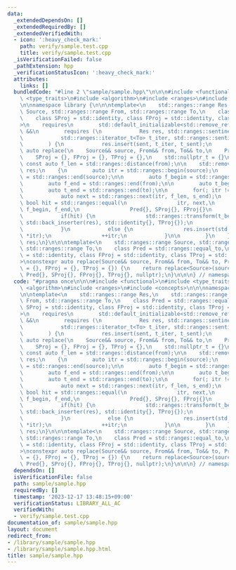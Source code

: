 ```yaml
---
data:
  _extendedDependsOn: []
  _extendedRequiredBy: []
  _extendedVerifiedWith:
  - icon: ':heavy_check_mark:'
    path: verify/sample.test.cpp
    title: verify/sample.test.cpp
  _isVerificationFailed: false
  _pathExtension: hpp
  _verificationStatusIcon: ':heavy_check_mark:'
  attributes:
    links: []
  bundledCode: "#line 2 \"sample/sample.hpp\"\n\n\n#include <functional>\n#include\
    \ <type_traits>\n#include <algorithm>\n#include <ranges>\n#include <concepts>\n\
    \n\nnamespace library {\n\n\ntemplate<\n    std::ranges::range Res,\n    std::ranges::range\
    \ Source, std::ranges::range From, std::ranges::range To,\n    class Pred = std::ranges::equal_to,\n\
    \    class SProj = std::identity, class FProj = std::identity, class TProj = std::identity\n\
    >\n    requires\n        std::default_initializable<std::remove_reference_t<Res>>\
    \ &&\n        requires (\n            Res res, std::ranges::sentinel_t<Res> sent,\n\
    \            std::ranges::iterator_t<To> t_iter, std::ranges::sentinel_t<To> t_sent\n\
    \        ) {\n            res.insert(sent, t_iter, t_sent);\n        }\nconstexpr\
    \ auto replace(\n    Source&& source, From&& from, To&& to,\n    Pred = {},\n\
    \    SProj = {}, FProj = {}, TProj = {},\n    std::nullptr_t = {}\n) {\n\n   \
    \ const auto f_len = std::ranges::distance(from);\n\n    std::remove_reference_t<Res>\
    \ res;\n    {\n        auto itr = std::ranges::begin(source);\n        auto s_end\
    \ = std::ranges::end(source);\n\n        auto f_begin = std::ranges::begin(from);\n\
    \        auto f_end = std::ranges::end(from);\n\n        auto t_begin = std::ranges::begin(to);\n\
    \        auto t_end = std::ranges::end(to);\n\n        for(; itr != s_end; ) {\n\
    \            auto next = std::ranges::next(itr, f_len, s_end);\n            const\
    \ bool hit = std::ranges::equal(\n                itr, next,\n               \
    \ f_begin, f_end,\n                Pred{}, SProj{}, FProj{}\n            );\n\n\
    \            if(hit) {\n                std::ranges::transform(t_begin, t_end,\
    \ std::back_inserter(res), std::identity{}, TProj{});\n                itr = next;\n\
    \            }\n            else {\n                res.insert(std::ranges::end(res),\
    \ *itr);\n                ++itr;\n            }\n\n        }\n    }\n\n    return\
    \ res;\n}\n\n\ntemplate<\n    std::ranges::range Source, std::ranges::range From,\
    \ std::ranges::range To,\n    class Pred = std::ranges::equal_to,\n    class SProj\
    \ = std::identity, class FProj = std::identity, class TProj = std::identity\n\
    >\nconstexpr auto replace(Source&& source, From&& from, To&& to, Pred = {}, SProj\
    \ = {}, FProj = {}, TProj = {}) {\n    return replace<Source>(source, from, to,\
    \ Pred{}, SProj{}, FProj{}, TProj{}, nullptr);\n}\n\n\n} // namespace library\n"
  code: "#pragma once\n\n\n#include <functional>\n#include <type_traits>\n#include\
    \ <algorithm>\n#include <ranges>\n#include <concepts>\n\n\nnamespace library {\n\
    \n\ntemplate<\n    std::ranges::range Res,\n    std::ranges::range Source, std::ranges::range\
    \ From, std::ranges::range To,\n    class Pred = std::ranges::equal_to,\n    class\
    \ SProj = std::identity, class FProj = std::identity, class TProj = std::identity\n\
    >\n    requires\n        std::default_initializable<std::remove_reference_t<Res>>\
    \ &&\n        requires (\n            Res res, std::ranges::sentinel_t<Res> sent,\n\
    \            std::ranges::iterator_t<To> t_iter, std::ranges::sentinel_t<To> t_sent\n\
    \        ) {\n            res.insert(sent, t_iter, t_sent);\n        }\nconstexpr\
    \ auto replace(\n    Source&& source, From&& from, To&& to,\n    Pred = {},\n\
    \    SProj = {}, FProj = {}, TProj = {},\n    std::nullptr_t = {}\n) {\n\n   \
    \ const auto f_len = std::ranges::distance(from);\n\n    std::remove_reference_t<Res>\
    \ res;\n    {\n        auto itr = std::ranges::begin(source);\n        auto s_end\
    \ = std::ranges::end(source);\n\n        auto f_begin = std::ranges::begin(from);\n\
    \        auto f_end = std::ranges::end(from);\n\n        auto t_begin = std::ranges::begin(to);\n\
    \        auto t_end = std::ranges::end(to);\n\n        for(; itr != s_end; ) {\n\
    \            auto next = std::ranges::next(itr, f_len, s_end);\n            const\
    \ bool hit = std::ranges::equal(\n                itr, next,\n               \
    \ f_begin, f_end,\n                Pred{}, SProj{}, FProj{}\n            );\n\n\
    \            if(hit) {\n                std::ranges::transform(t_begin, t_end,\
    \ std::back_inserter(res), std::identity{}, TProj{});\n                itr = next;\n\
    \            }\n            else {\n                res.insert(std::ranges::end(res),\
    \ *itr);\n                ++itr;\n            }\n\n        }\n    }\n\n    return\
    \ res;\n}\n\n\ntemplate<\n    std::ranges::range Source, std::ranges::range From,\
    \ std::ranges::range To,\n    class Pred = std::ranges::equal_to,\n    class SProj\
    \ = std::identity, class FProj = std::identity, class TProj = std::identity\n\
    >\nconstexpr auto replace(Source&& source, From&& from, To&& to, Pred = {}, SProj\
    \ = {}, FProj = {}, TProj = {}) {\n    return replace<Source>(source, from, to,\
    \ Pred{}, SProj{}, FProj{}, TProj{}, nullptr);\n}\n\n\n} // namespace library\n"
  dependsOn: []
  isVerificationFile: false
  path: sample/sample.hpp
  requiredBy: []
  timestamp: '2023-12-17 13:48:15+09:00'
  verificationStatus: LIBRARY_ALL_AC
  verifiedWith:
  - verify/sample.test.cpp
documentation_of: sample/sample.hpp
layout: document
redirect_from:
- /library/sample/sample.hpp
- /library/sample/sample.hpp.html
title: sample/sample.hpp
---
```

